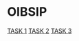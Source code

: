 # OIBSIP
[TASK 1](https://sridhar-tamarapalli.github.io/OIBSIP/TASK1)
[TASK 2](https://sridhar-tamarapalli.github.io/OIBSIP/TASK2)
[TASK 3](https://sridhar-tamarapalli.github.io/OIBSIP/TASK3)
